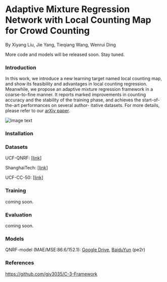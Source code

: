 # Adaptive Mixture Regression Network with Local Counting Map for Crowd Counting
By Xiyang Liu, Jie Yang, Tieqiang Wang, Wenrui Ding

More code and models will be released soon. Stay tuned.

### Introduction
In this work, we introduce a new learning target named local counting map, and
show its feasibility and advantages in local counting regression. Meanwhile, we
propose an adaptive mixture regression framework in a coarse-to-fine manner.
It reports marked improvements in counting accuracy and the stability of the
training phase, and achieves the start-of-the-art performances on several author-
itative datasets. For more details, please refer to our [arXiv paper]().

![Image text](https://github.com/xiyang1012/Local-Crowd-Counting/blob/master/doc/framework.jpg?imageMogr2/auto-orient/strip%7CimageView2/2/w/300)

### Installation

### Datasets
UCF-QNRF: [[link](https://www.crcv.ucf.edu/data/ucf-qnrf/)]

ShanghaiTech: [[link](https://pan.baidu.com/s/1nuAYslz)]

UCF-CC-50: [[link](http://crcv.ucf.edu/data/ucf-cc-50/)]

### Training
coming soon.

### Evaluation
coming soon.

### Models
QNRF-model (MAE/MSE:86.6/152.1): [Google Drive](https://drive.google.com/open?id=1btZa7ltAwqQe0CDa41P67EtTdY0iJOfh),
[BaiduYun](https://pan.baidu.com/s/1humECw3oz4xRbWy5CaakZQ) (pe2r) 

### References
https://github.com/gjy3035/C-3-Framework
